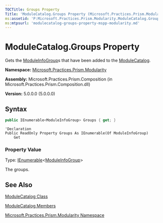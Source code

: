 ```yaml
---
TOCTitle: Groups Property
Title: 'ModuleCatalog.Groups Property (Microsoft.Practices.Prism.Modularity)'
ms:assetid: 'P:Microsoft.Practices.Prism.Modularity.ModuleCatalog.Groups'
ms:mtpsurl: 'modulecatalog-groups-property-mspp-modularity.md'
---
```


# ModuleCatalog.Groups Property

Gets the [ModuleInfoGroup](/patterns-practices/reference/moduleinfogroup-class-mspp-modularity)s that have been added to the [ModuleCatalog](/patterns-practices/reference/modulecatalog-class-mspp-modularity).

**Namespace:** [Microsoft.Practices.Prism.Modularity](/patterns-practices/reference/mspp-modularity-namespace)

**Assembly:** Microsoft.Practices.Prism.Composition (in Microsoft.Practices.Prism.Composition.dll)

**Version:** 5.0.0.0 (5.0.0.0)
## Syntax

```C#
public IEnumerable<ModuleInfoGroup> Groups { get; }
```
```VB
'Declaration
Public ReadOnly Property Groups As IEnumerable(Of ModuleInfoGroup)
	Get
```

### Property Value

Type: [IEnumerable](http://msdn.microsoft.com/en-us/library/9eekhta0)&lt;[ModuleInfoGroup](/patterns-practices/reference/moduleinfogroup-class-mspp-modularity)&gt;

The groups.

## See Also
[ModuleCatalog Class](/patterns-practices/reference/modulecatalog-class-mspp-modularity)

[ModuleCatalog Members](/patterns-practices/reference/modulecatalog-members-mspp-modularity)

[Microsoft.Practices.Prism.Modularity Namespace](/patterns-practices/reference/mspp-modularity-namespace)
